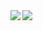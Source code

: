 <img align="left" src="https://github-readme-stats.vercel.app/api?username=TakeruEndo&show_icons=true&theme=tokyonight" />
<img align="left" src="https://github-readme-stats.vercel.app/api/top-langs/?username=TakeruEndo" />
